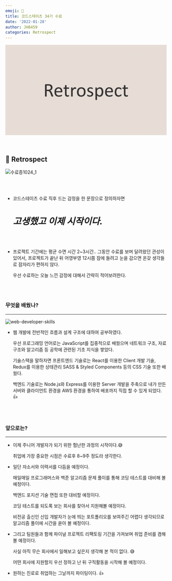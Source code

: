 ```yaml
---
emoji: 🤔
title: 코드스테이츠 34기 수료
date: '2022-01-28'
author: JH8459
categories: Retrospect
---
```


![github-blog.png](../../assets/common/RETROSPECT.png)

<br>

## 🤔 Retrospect

![수료증1024_1](https://user-images.githubusercontent.com/83164003/151650800-00ba9a63-5827-462a-91d3-e453381cc515.jpg)

<br>
<br>

- 코드스테이츠 수료 직후 드는 감정을 한 문장으로 정의하자면

  # **_고생했고 이제 시작이다._**

<br>
<br>

- 프로젝트 기간에는 평균 수면 시간 2~3시간.. 그동안 수료를 보며 달려왔던 관성이 있어서, 프로젝트가 끝난 뒤 어영부영 12시쯤 잠에 들려고 눈을 감으면 온갖 생각들로 잠자리가 편하지 않다.

  우선 수료하는 오늘 느낀 감정에 대해서 간략히 적어보려한다.

<br>
<br>

### 무엇을 배웠나?

---

![web-developer-skills](https://user-images.githubusercontent.com/83164003/151651548-2acaaae3-1ab1-4747-8bc3-98fb61cb819c.jpeg)

- 웹 개발에 전반적인 흐름과 설계 구조에 대하여 공부하였다.

  우선 프로그래밍 언어로는 JavaScript를 집중적으로 배웠으며 네트워크 구조, 자료구조와 알고리즘 등 공학에 관련된 기초 지식을 쌓았다.

  기술스택을 말하자면 프론트엔드 기술로는 React를 이용한 Client 개발 기술, Redux를 이용한 상태관리 SASS & Styled Components 등의 CSS 기술 또한 배웠다.

  백엔드 기술로는 Node.js와 Express를 이용한 Server 개발을 주축으로 내가 만든 서버와 클라이언트 환경을 AWS 환경을 통하여 배포까지 직접 할 수 있게 되었다. 👍

<br>
<br>

### 앞으로는?

---

- 이제 주니어 개발자가 되기 위한 험난한 과정의 시작이다.😅

  취업에 가장 중요한 시점은 수료후 8~9주 정도라 생각한다.

- 일단 자소서와 이력서를 다듬을 예정이다.

  매일매일 프로그래머스와 백준 알고리즘 문제 풀이를 통해 코딩 테스트를 대비해 볼 예정이다.

  백엔드 포지션 기술 면접 또한 대비할 예정이다.

  코딩 테스트를 되도록 보는 회사를 찾아서 지원해볼 예정이다.

  비전공 출신인 신입 개발자가 눈에 띄는 포트폴리오를 보여주긴 어렵다 생각되므로 알고리즘 풀이에 시간을 쏟아 볼 예정이다.

- 그리고 팀원들과 함께 파이널 프로젝트 리팩토링 기간을 가져보며 취업 준비를 겸해볼 예정이다.

  사실 아직 무슨 회사에서 일해보고 싶은지 생각해 본 적이 없다. 😅

  어떤 회사에 지원할지 우선 정하고 난 뒤 구직활동을 시작해 볼 예정이다.

- 원하는 진로로 취업하는 그날까지 파이팅이다. 👍

<br>
<br>

